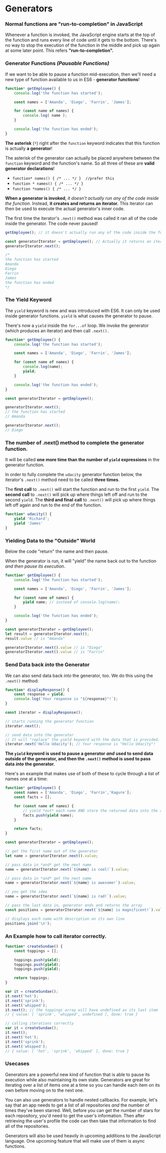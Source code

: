 # Generators

### Normal functions are "run-to-completion" in JavaScript

Whenever a function is invoked, the JavaScript engine starts at the top of the function and runs every line of code until it gets to the bottom. There's no way to stop the execution of the function in the middle and pick up again at some later point. This refers **"**run-to-completion**".**

### Generator Functions _\(Pausable Functions\)_ <a id="pausable-functions"></a>

If we  want to be able to pause a function mid-execution, then we'll need a new type of function available to us in ES6 - **generator functions**! 

```javascript
function* getEmployee() {
    console.log('the function has started');

    const names = ['Amanda', 'Diego', 'Farrin', 'James'];

    for (const name of names) {
        console.log( name );
    }

    console.log('the function has ended');
}
```

**The** **asterisk** \(`*`\) right after the `function` keyword indicates that this function is actually **a generator**!

The asterisk of the generator can actually be placed anywhere between the `function` keyword and the function's name. So all three of these are **valid** **generator declarations**!

* `function* names() { /* ... */ }  //prefer this`
* `function * names() { /* ... */ }`
* `function *names() { /* ... */ }`

**When a generator is invoked**, _it doesn't actually run any of the code inside the function_. Instead, **it creates and returns an iterator.** This iterator can then be used to execute the actual generator's inner code.

The first time the iterator's `.next()` method was called it ran all of the code inside the generator. The code never paused! 

```javascript
getEmployee(); // it doesn't actually run any of the code inside the function.

const generatorIterator = getEmployee(); // Actually it returns an iterator.
generatorIterator.next();

/*
the function has started
Amanda
Diego
Farrin
James
the function has ended
*/
```

### The Yield Keyword <a id="the-yield-keyword"></a>

The `yield` keyword is new and was introduced with ES6. It can only be used inside generator functions. `yield` is what causes the generator to pause. 

There's now a `yield` inside the `for...of` loop. We invoke the generator \(which produces an iterator\) and then call `.next().`

```javascript
function* getEmployee() {
    console.log('the function has started');

    const names = ['Amanda', 'Diego', 'Farrin', 'James'];

    for (const name of names) {
        console.log(name);
        yield;
    }

    console.log('the function has ended');
}

const generatorIterator = getEmployee();

generatorIterator.next();
// the function has started
// Amanda

generatorIterator.next();
// Diego
```

### The number of .next\(\) method to complete the generator function. <a id="yielding-data-to-the-outside-world"></a>

It will be called **one more time than the number of `yield` expressions** in the generator function.

In order to fully complete the `udacity` generator function below, the iterator's `.next()` method need to be called **three times**. 

The **first** **call** to `.next()` will start the function and run to the first `yield`. The **second** **call** to `.next()` will pick up where things left off and run to the second `yield`. The **third and final** **call** to `.next()` will pick up where things left off again and run to the end of the function.

```javascript
function* udacity() {
    yield 'Richard';
    yield 'James'
}
```

### Yielding Data to the "Outside" World <a id="yielding-data-to-the-outside-world"></a>

Below the code "return" the name and then pause. 

When the generator is run, it will "yield" the name back out to the function _and then pause its execution_.

```javascript
function* getEmployee() {
    console.log('the function has started');

    const names = ['Amanda', 'Diego', 'Farrin', 'James'];

    for (const name of names) {
        yield name; // instead of console.log(name);
    }

    console.log('the function has ended');
}

const generatorIterator = getEmployee();
let result = generatorIterator.next();
result.value // is "Amanda"

generatorIterator.next().value // is "Diego"
generatorIterator.next().value // is "Farrin"
```

### Send Data back _into_ the Generator <a id="yielding-data-to-the-outside-world"></a>

We can also send data back _into_ the generator, too. We do this using the `.next()` method:

```javascript
function* displayResponse() {
    const response = yield;
    console.log(`Your response is "${response}"!`);
}

const iterator = displayResponse();

// starts running the generator function
iterator.next(); 

// send data into the generator
// It will "replace" the yield keyword with the data that is provided.
iterator.next('Hello Udacity'); // Your response is "Hello Udacity"!
```

**The `yield` keyword is used to pause a generator** _**and**_ **used to send data outside of the generator, and then the `.next()` method is used to pass data** _**into**_ **the generator.** 

Here's an example that makes use of both of these to cycle through a list of names one at a time:

```javascript
function* getEmployee() {
    const names = ['Amanda', 'Diego', 'Farrin','Kagure'];
    const facts = [];

    for (const name of names) {
        // yield *out* each name AND store the returned data into the array
        facts.push(yield name); 
    }

    return facts;
}

const generatorIterator = getEmployee();

// get the first name out of the generator
let name = generatorIterator.next().value;

// pass data in *and* get the next name
name = generatorIterator.next(`${name} is cool!`).value; 

// pass data in *and* get the next name
name = generatorIterator.next(`${name} is awesome!`).value; 

// you get the idea
name = generatorIterator.next(`${name} is rad!`).value; 

// pass the last data in, generator ends and returns the array
const positions = generatorIterator.next(`${name} is magnificent!`).value; 

// displays each name with description on its own line
positions.join('\n'); 
```

### An Example how to call iterator correctly.

```javascript
function* createSundae() {
    const toppings = [];

    toppings.push(yield);
    toppings.push(yield);
    toppings.push(yield);

    return toppings;
}

var it = createSundae();
it.next('hot');
it.next('sprink');
it.next('whipped');
it.next(); // the toppings array will have undefined as its last item
// { value: [ 'sprink', 'whipped', undefined ], done: true }

// calling iterations correctly
var it = createSundae();
it.next();
it.next('hot');
it.next('sprink');
it.next('whipped');
// { value: [ 'hot', 'sprink', 'whipped' ], done: true }
```

### Usecases

Generators are a powerful new kind of function that is able to pause its execution while also maintaining its own state. Generators are great for iterating over a list of items one at a time so you can handle each item on its own before moving on to the next one. 

You can also use generators to handle nested callbacks. For example, let's say that an app needs to get a list of all repositories _and_ the number of times they've been starred. Well, before you can get the number of stars for each repository, you'd need to get the user's information. Then after retrieving the user's profile the code can then take that information to find all of the repositories. 

Generators will also be used heavily in upcoming additions to the JavaScript language. One upcoming feature that will make use of them is async functions.

